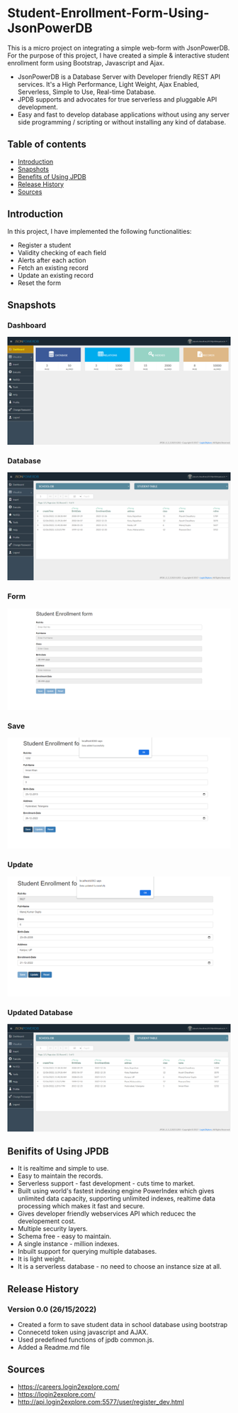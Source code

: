 # Student-Enrollment-Form-Using-JsonPowerDB
This is a micro project on integrating a simple web-form with JsonPowerDB. For the purpose of this project, I have created a simple &amp; interactive student enrollment form using Bootstrap, Javascript and Ajax. 

* JsonPowerDB is a Database Server with Developer friendly REST API services. It's a High Performance, Light Weight, Ajax Enabled, Serverless, Simple to Use, Real-time Database.
* JPDB supports and advocates for true serverless and pluggable API development.
* Easy and fast to develop database applications without using any server side programming / scripting or without installing any kind of database.

## Table of contents
* [Introduction](#introduction)
* [Snapshots](#snapshots)
* [Benefits of Using JPDB](#benifits-of-using-jpdb)
* [Release History](#release-history)
* [Sources](#sources)

## Introduction
In this project, I have implemented the following functionalities:
* Register a student
* Validity checking of each field
* Alerts after each action
* Fetch an existing record
* Update an existing record
* Reset the form

## Snapshots
 
### Dashboard
![User Dashboard](Screenshots/Dashboard.png?text=User+Dashboard+Here)

### Database 
![Databse](Screenshots/Database.png?text=User+Database+Here)

### Form 
![Form](Screenshots/Form.png?text=User+Form+Here)

### Save 
![Save](Screenshots/Save.png?text=Form+Save+Here)

### Update 
![Update](Screenshots/Update.png?text=Form+Update+Here)

### Updated Database 
![UpdatedDB](Screenshots/UpdatedDB.png?text=User+Form+Here)

## Benifits of Using JPDB
* It is realtime and simple to use.
* Easy to maintain the records.
* Serverless support - fast development - cuts time to market.
* Built using world's fastest indexing engine PowerIndex which gives unlimited data capacity, supporting unlimited indexes, realtime data processing which makes it fast and secure.
* Gives developer friendly webservices API which reducec the developement cost.
* Multiple security layers.
* Schema free - easy to maintain.
* A single instance - million indexes. 
* Inbuilt support for querying multiple databases.
* It is light weight. 
* It is a serverless database - no need to choose an instance size at all. 
 
## Release History
### Version 0.0 (26/15/2022)
* Created a form to save student data in school database using bootstrap 
* Connecetd token using javascript and AJAX.
* Used predefined functions of jpdb common.js.
* Added a Readme.md file

## Sources
* https://careers.login2explore.com/
* https://login2explore.com/
* http://api.login2explore.com:5577/user/register_dev.html
 
 

